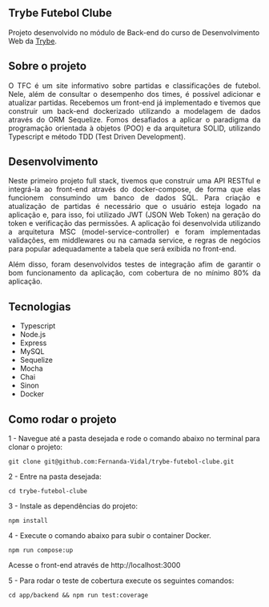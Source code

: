 ## Trybe Futebol Clube

Projeto desenvolvido no módulo de Back-end do curso de Desenvolvimento Web da [Trybe](https://www.betrybe.com/).

## Sobre o projeto

<div align="justify">
O TFC é um site informativo sobre partidas e classificações de futebol. Nele, além de consultar o desempenho dos times, é possível adicionar e atualizar partidas. Recebemos um front-end já implementado e tivemos que construir um back-end dockerizado utilizando a modelagem de dados através do ORM Sequelize. Fomos desafiados a aplicar o paradigma da programação orientada à objetos (POO) e da arquitetura SOLID, utilizando Typescript e método TDD (Test Driven Development).
</div>

## Desenvolvimento

<div align="justify">
Neste primeiro projeto full stack, tivemos que construir uma API RESTful e integrá-la ao front-end através do docker-compose, de forma que elas funcionem consumindo um banco de dados SQL. Para criação e atualização de partidas é necessário que o usuário esteja logado na aplicação e, para isso, foi utilizado JWT (JSON Web Token) na geração do token e verificação das permissões. A aplicação foi desenvolvida utilizando a arquitetura MSC (model-service-controller) e foram implementadas validações, em middlewares ou na camada service, e regras de negócios para popular adequadamente a tabela que será exibida no front-end.

Além disso, foram desenvolvidos testes de integração afim de garantir o bom funcionamento da aplicação, com cobertura de no mínimo 80% da aplicação.
</div>

## Tecnologias

* Typescript
* Node.js
* Express
* MySQL
* Sequelize
* Mocha
* Chai
* Sinon
* Docker

## Como rodar o projeto

1 - Navegue até a pasta desejada e rode o comando abaixo no terminal para clonar o projeto:

`git clone git@github.com:Fernanda-Vidal/trybe-futebol-clube.git`

2 - Entre na pasta desejada:

`cd trybe-futebol-clube`

3 - Instale as dependências do projeto:

`npm install`

4 - Execute o comando abaixo para subir o container Docker.

`npm run compose:up`

Acesse o front-end através de http://localhost:3000

5 - Para rodar o teste de cobertura execute os seguintes comandos:

`cd app/backend && npm run test:coverage`

